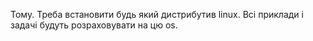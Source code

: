 Тому.
Треба встановити будь який дистрибутив linux. Всі приклади і задачі будуть розраховувати на цю os.